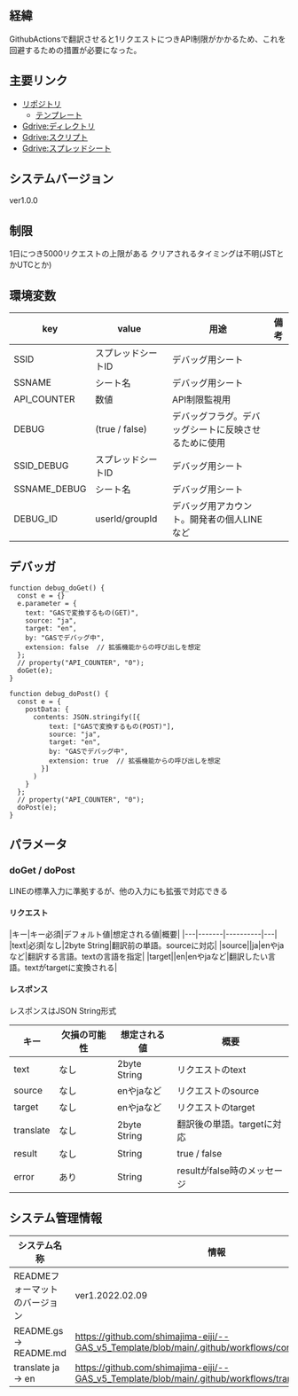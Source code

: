 ## 経緯
GithubActionsで翻訳させると1リクエストにつきAPI制限がかかるため、これを回避するための措置が必要になった。

## 主要リンク
- [リポジトリ](https://github.com/shimajima-eiji/--GAS_v5_Translate)
  - [テンプレート](https://github.com/shimajima-eiji/--GAS_v5_Template)
- [Gdrive:ディレクトリ](https://drive.google.com/drive/my-drive)
- [Gdrive:スクリプト](https://script.google.com/home)
- [Gdrive:スプレッドシート](https://docs.google.com/spreadsheets)

## システムバージョン
ver1.0.0

## 制限
1日につき5000リクエストの上限がある
クリアされるタイミングは不明(JSTとかUTCとか)

## 環境変数
|key|value|用途|備考|
|---|-----|---|----|
|SSID|スプレッドシートID|デバッグ用シート||
|SSNAME|シート名|デバッグ用シート||
|API_COUNTER|数値|API制限監視用||
|DEBUG|(true / false)|デバッグフラグ。デバッグシートに反映させるために使用||
|SSID_DEBUG|スプレッドシートID|デバッグ用シート||
|SSNAME_DEBUG|シート名|デバッグ用シート||
|DEBUG_ID|userId/groupId|デバッグ用アカウント。開発者の個人LINEなど||

## デバッガ
```
function debug_doGet() {
  const e = {}
  e.parameter = {
    text: "GASで変換するもの(GET)",
    source: "ja",
    target: "en",
    by: "GASでデバッグ中",
    extension: false  // 拡張機能からの呼び出しを想定
  };
  // property("API_COUNTER", "0");
  doGet(e);
}

function debug_doPost() {
  const e = {
    postData: {
      contents: JSON.stringify([{
          text: ["GASで変換するもの(POST)"],
          source: "ja",
          target: "en",
          by: "GASでデバッグ中",
          extension: true  // 拡張機能からの呼び出しを想定
        }]
      )
    }
  };
  // property("API_COUNTER", "0");
  doPost(e);
}
```

## パラメータ
### doGet / doPost
LINEの標準入力に準拠するが、他の入力にも拡張で対応できる

#### リクエスト
|キー|キー必須|デフォルト値|想定される値|概要|
|---|-------|----------|---|
|text|必須|なし|2byte String|翻訳前の単語。sourceに対応|
|source||ja|enやjaなど|翻訳する言語。textの言語を指定|
|target||en|enやjaなど|翻訳したい言語。textがtargetに変換される|

#### レスポンス
レスポンスはJSON String形式

|キー|欠損の可能性|想定される値|概要|
|---|----------|----------|----|
|text|なし|2byte String|リクエストのtext|
|source|なし|enやjaなど|リクエストのsource|
|target|なし|enやjaなど|リクエストのtarget|
|translate|なし|2byte String|翻訳後の単語。targetに対応|
|result|なし|String|true / false|
|error|あり|String|resultがfalse時のメッセージ|

## システム管理情報
| システム名称                 | 情報             |
| -------------------------- | --------------- |
| READMEフォーマットのバージョン | ver1.2022.02.09 |
| README.gs -> README.md     | https://github.com/shimajima-eiji/--GAS_v5_Template/blob/main/.github/workflows/convert_gs2md.yml |
| translate ja -> en         | https://github.com/shimajima-eiji/--GAS_v5_Template/blob/main/.github/workflows/translate_ja2en.yml |

